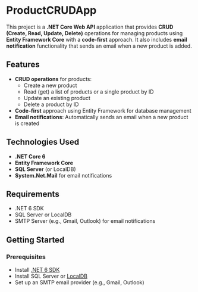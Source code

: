 # ProductCRUDApp

This project is a **.NET Core Web API** application that provides **CRUD (Create, Read, Update, Delete)** operations for managing products using **Entity Framework Core** with a **code-first** approach. It also includes **email notification** functionality that sends an email when a new product is added.

## Features

- **CRUD operations** for products:
  - Create a new product
  - Read (get) a list of products or a single product by ID
  - Update an existing product
  - Delete a product by ID
- **Code-first** approach using Entity Framework for database management
- **Email notifications**: Automatically sends an email when a new product is created

## Technologies Used

- **.NET Core 6**
- **Entity Framework Core**
- **SQL Server** (or LocalDB)
- **System.Net.Mail** for email notifications

## Requirements

- .NET 6 SDK
- SQL Server or LocalDB
- SMTP Server (e.g., Gmail, Outlook) for email notifications

## Getting Started

### Prerequisites

- Install [.NET 6 SDK](https://dotnet.microsoft.com/download/dotnet/6.0)
- Install SQL Server or [LocalDB](https://docs.microsoft.com/en-us/sql/database-engine/configure-windows/sql-server-2019-express-localdb)
- Set up an SMTP email provider (e.g., Gmail, Outlook)
